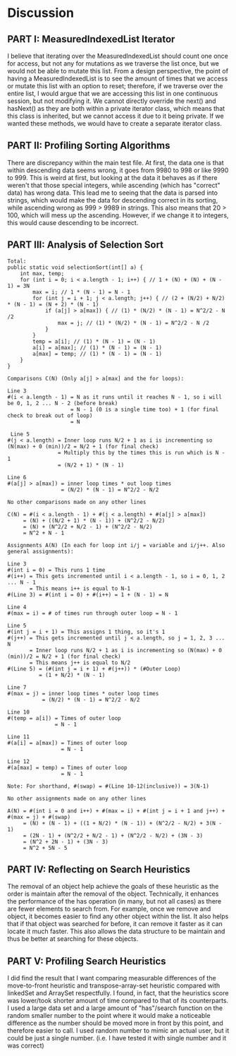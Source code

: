 # Discussion

## PART I: MeasuredIndexedList Iterator
    
I believe that iterating over the MeasuredIndexedList should count one once for access, but not any for
mutations as we traverse the list once, but we would not be able to mutate this list. From a design perspective,
the point of having a MeasuredIndexedList is to see the amount of times that we access or mutate this list
with an option to reset; therefore, if we traverse over the entire list, I would argue that we are accessing
this list in one continuous session, but not modifying it. We cannot directly override the next() and 
hasNext() as they are both within a private iterator class, which means that this class is inherited, but
we cannot access it due to it being private. If we wanted these methods, we would have to create a separate
iterator class.

## PART II: Profiling Sorting Algorithms

There are discrepancy within the main test file. At first, the data one is that within descending data seems
wrong, it goes from 9980 to 998 or like 9990 to 999. This is weird at first, but looking at the data it behaves 
as if there weren't that those special integers, while ascending (which has "correct" data) has wrong data. This 
lead me to seeing that the data is parsed into strings, which would make the data for descending correct in its 
sorting, while ascending wrong as 999 > 9989 in strings. This also means that 20 > 100, which will mess up the 
ascending. However, if we change it to integers, this would cause descending to be incorrect.

## PART III: Analysis of Selection Sort

    Total:
    public static void selectionSort(int[] a) {
        int max, temp;
        for (int i = 0; i < a.length - 1; i++) { // 1 + (N) + (N) + (N - 1) = 3N
            max = i; // 1 * (N - 1) = N - 1
            for (int j = i + 1; j < a.length; j++) { // (2 + (N/2) + N/2) * (N - 1) = (N + 2) * (N - 1)
                if (a[j] > a[max]) { // (1) * (N/2) * (N - 1) = N^2/2 - N /2
                    max = j; // (1) * (N/2) * (N - 1) = N^2/2 - N /2
                }
            }
            temp = a[i]; // (1) * (N - 1) = (N - 1)
            a[i] = a[max]; // (1) * (N - 1) = (N - 1)
            a[max] = temp; // (1) * (N - 1) = (N - 1)
        }
    }
    
    Comparisons C(N) (Only a[j] > a[max] and the for loops):
    
    Line 3
    #(i < a.length - 1) = N as it runs until it reaches N - 1, so i will be 0, 1, 2 ... N - 2 (before break)
                        = N - 1 (0 is a single time too) + 1 (for final check to break out of loop)
                        = N
    
     Line 5
    #(j < a.length) = Inner loop runs N/2 + 1 as i is incrementing so (N(max) + 0 (min))/2 = N/2 + 1 (for final check)
                    = Multiply this by the times this is run which is N - 1
                    = (N/2 + 1) * (N - 1)

    Line 6
    #(a[j] > a[max]) = inner loop times * out loop times
                     = (N/2) * (N - 1) = N^2/2 - N/2

    No other comparisons made on any other lines

    C(N) = #(i < a.length - 1) + #(j < a.length) + #(a[j] > a[max])
         = (N) + ((N/2 + 1) * (N - 1)) + (N^2/2 - N/2)
         = (N) + (N^2/2 + N/2 - 1) + (N^2/2 - N/2)
         = N^2 + N - 1
    
    Assignments A(N) (In each for loop int i/j = variable and i/j++. Also general assignments):

    Line 3
    #(int i = 0) = This runs 1 time
    #(i++) = This gets incremented until i < a.length - 1, so i = 0, 1, 2 ... N - 1
           = This means i++ is equal to N-1
    #(Line 3) = #(int i = 0) + #(i++) = 1 + (N - 1) = N

    Line 4
    #(max = i) = # of times run through outer loop = N - 1

    Line 5
    #(int j = i + 1) = This assigns 1 thing, so it's 1
    #(j++) = This gets incremented until j < a.length, so j = 1, 2, 3 ... N
           = Inner loop runs N/2 + 1 as i is incrementing so (N(max) + 0 (min))/2 = N/2 + 1 (for final check)
           = This means j++ is equal to N/2
    #(Line 5) = (#(int j = i + 1) + #(j++)) * (#Outer Loop)
              = (1 + N/2) * (N - 1)

    Line 7
    #(max = j) = inner loop times * outer loop times
               = (N/2) * (N - 1) = N^2/2 - N/2

    Line 10
    #(temp = a[i]) = Times of outer loop
                   = N - 1
    
    Line 11
    #(a[i] = a[max]) = Times of outer loop
                     = N - 1

    Line 12
    #(a[max] = temp) = Times of outer loop
                     = N - 1

    Note: For shorthand, #(swap) = #(Line 10-12(inclusive)) = 3(N-1)
    
    No other assignments made on any other lines

    A(N) = #(int i = 0 and i++) + #(max = i) + #(int j = i + 1 and j++) + #(max = j) + #(swap)
         = (N) + (N - 1) + ((1 + N/2) * (N - 1)) + (N^2/2 - N/2) + 3(N - 1)
         = (2N - 1) + (N^2/2 + N/2 - 1) + (N^2/2 - N/2) + (3N - 3)
         = (N^2 + 2N - 1) + (3N - 3)
         = N^2 + 5N - 5


## PART IV: Reflecting on Search Heuristics
    
The removal of an object help achieve the goals of these heuristic as the order is maintain after the
removal of the object. Technically, it enhances the performance of the has operation (in many, but not all cases)
as there are fewer elements to search from. For example, once we remove and object, it becomes easier to find any other object
within the list. It also helps that if that object was searched for before, it can remove it faster as
it can locate it much faster. This also allows the data structure to be maintain and thus be better at searching
for these objects. 

## PART V: Profiling Search Heuristics

I did find the result that I want comparing measurable differences of the move-to-front heuristic 
and transpose-array-set heuristic compared with linkedSet and ArraySet respectfully. I found, in fact,
that the heuristics score was lower/took shorter amount of time compared to that of its counterparts. 
I used a large data set and a large amount of "has"/search function on the random smaller number to the point 
where it would make a noticeable difference as the number should be moved more in front by this point, and 
therefore easier to call. I used random number to mimic an actual user, but it could be just a single number.
(i.e. I have tested it with single number and it was correct)